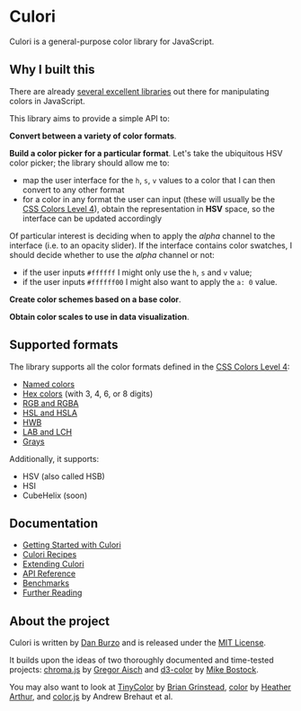 # Culori

Culori is a general-purpose color library for JavaScript.

## Why I built this

There are already [several excellent libraries](#about-the-project) out there for manipulating colors in JavaScript.

This library aims to provide a simple API to:

__Convert between a variety of color formats__.

__Build a color picker for a particular format__. Let's take the ubiquitous HSV color picker; the library should allow me to:

* map the user interface for the `h`, `s`, `v` values to a color that I can then convert to any other format
* for a color in any format the user can input (these will usually be the [CSS Colors Level 4][css4-colors]), obtain the representation in __HSV__ space, so the interface can be updated accordingly

Of particular interest is deciding when to apply the _alpha_ channel to the interface (i.e. to an opacity slider). If the interface contains color swatches, I should decide whether to use the _alpha_ channel or not:

* if the user inputs `#ffffff` I might only use the `h`, `s` and `v` value;
* if the user inputs `#ffffff00` I might also want to apply the `a: 0` value.

__Create color schemes based on a base color__.

__Obtain color scales to use in data visualization__.

## Supported formats

The library supports all the color formats defined in the [CSS Colors Level 4][css4-colors]:

* [Named colors][css4-named-colors]
* [Hex colors](https://drafts.csswg.org/css-color/#hex-notation) (with 3, 4, 6, or 8 digits)
* [RGB and RGBA](https://drafts.csswg.org/css-color/#rgb-functions)
* [HSL and HSLA](https://drafts.csswg.org/css-color/#the-hsl-notation)
* [HWB](https://drafts.csswg.org/css-color/#the-hwb-notation)
* [LAB and LCH](https://drafts.csswg.org/css-color/#lab-colors)
* [Grays](https://drafts.csswg.org/css-color/#grays)

Additionally, it supports:

* HSV (also called HSB)
* HSI
* CubeHelix (soon)

## Documentation

* [Getting Started with Culori](./docs/tutorial.md)
* [Culori Recipes](./docs/recipes.md)
* [Extending Culori](./docs/extending.md)
* [API Reference](./docs/api.md)
* [Benchmarks](./docs/benchmarks.md)
* [Further Reading](./docs/readings.md)

## About the project

Culori is written by [Dan Burzo](http://danburzo.ro) and is released under the [MIT License](./LICENSE).

It builds upon the ideas of two thoroughly documented and time-tested projects: [chroma.js](https://github.com/gka/chroma.js) by [Gregor Aisch](https://driven-by-data.net/) and [d3-color](https://github.com/d3/d3-color) by [Mike Bostock](https://bost.ocks.org/mike/). 

You may also want to look at [TinyColor](https://github.com/bgrins/TinyColor) by [Brian Grinstead](http://briangrinstead.com), [color](https://github.com/Qix-/color) by [Heather Arthur](https://github.com/Qix-/), and [color.js](https://github.com/brehaut/color-js) by Andrew Brehaut et al.


[css4-colors]: https://drafts.csswg.org/css-color/
[css4-named-colors]: https://drafts.csswg.org/css-color/#named-colors